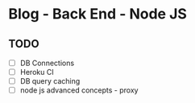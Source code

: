 # Blog - Back End - Node JS

## TODO
- [ ] DB Connections
- [ ] Heroku CI
- [ ] DB query caching
- [ ] node js advanced concepts - proxy